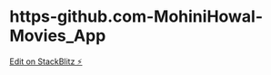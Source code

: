 # https-github.com-MohiniHowal-Movies_App

[Edit on StackBlitz ⚡️](https://stackblitz.com/edit/react-wbvgmo)